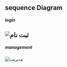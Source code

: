 ##  sequence Diagram
##### login
![ثبت نام](https://s17.picofile.com/file/8423535892/%d8%ab%d8%a8%d8%aa_%d9%86%d8%a7%d9%85.jpg)
---
##### management
![مدیریت](https://s17.picofile.com/file/8423536892/%d9%85%d8%af%db%8c%d8%b1%db%8c%d8%aa.jpg)
